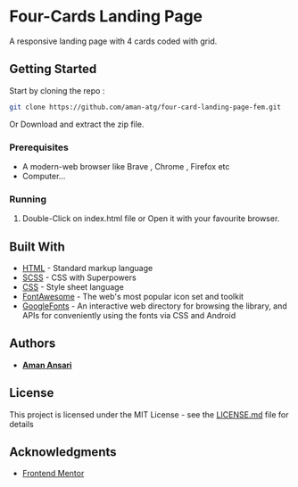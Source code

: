 # Four-Cards Landing Page

A responsive landing page with 4 cards coded with grid.

## Getting Started

Start by cloning the repo : 
```sh
git clone https://github.com/aman-atg/four-card-landing-page-fem.git
```
Or Download and extract the zip file.
### Prerequisites

* A modern-web browser like Brave , Chrome , Firefox etc
* Computer...

### Running

1. Double-Click on index.html file or Open it with your favourite browser.

## Built With

* [HTML](https://www.html.com) - Standard markup language
* [SCSS](https://sass-lang.com) - CSS with Superpowers
* [CSS](https://css.com) - Style sheet language
* [FontAwesome](https://fontawesome.com/) - The web's most popular icon set and toolkit
* [GoogleFonts](https://fonts.google.com/) -  An interactive web directory for browsing the library, and APIs for conveniently using the fonts via CSS and Android

## Authors

* **[Aman Ansari](https://github.com/aman-atg)**

## License

This project is licensed under the MIT License - see the [LICENSE.md](https://github.com/aman-atg/The-Great-RGB-Guessing-Game/blob/master/LICENSE) file for details

## Acknowledgments

* [Frontend Mentor](https://frontendmentor.io)
